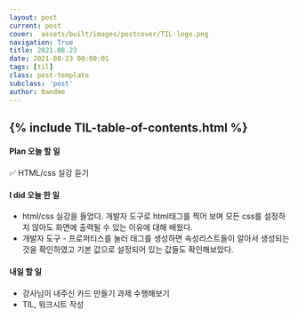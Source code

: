 ```yaml
---
layout: post
current: post
cover:  assets/built/images/postcover/TIL-logo.png
navigation: True
title: 2021.08.23
date: 2021-08-23 00:00:01
tags: [til]
class: post-template
subclass: 'post'
author: 0andme
---
```

{% include TIL-table-of-contents.html %}
---

<!-- excerpt-start -->

#### Plan 오늘 할 일
✅ HTML/css 실강 듣기

#### I did 오늘 한 일
+ html/css 실강을 들었다. 개발자 도구로 html태그를 찍어 보며 모든 css를 설정하지 않아도 화면에 출력될 수 있는 이유에 대해 배웠다.
+ 개발자 도구 - 프로퍼티스를 눌러 태그를 생성하면 속성리스트들이 알아서 생성되는 것을 확인하였고 기본 값으로 설정되어 있는 값들도 확인해보았다.

#### 내일 할 일
+ 강사님이 내주신 카드 만들기 과제 수행해보기
+ TIL, 워크시트 작성
